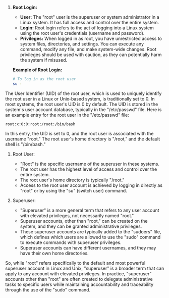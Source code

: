 
1. **Root Login:**

   - **User:** The "root" user is the superuser or system administrator in a Linux system. It has full access and control over the entire system.
   - **Login:** Root login refers to the act of logging into a Linux system using the root user's credentials (username and password).
   - **Privileges:** When logged in as root, you have unrestricted access to system files, directories, and settings. You can execute any command, modify any file, and make system-wide changes. Root privileges should be used with caution, as they can potentially harm the system if misused.

   **Example of Root Login:**
   ```bash
   # To log in as the root user
   su -
   ```

The User Identifier (UID) of the root user, which is used to uniquely identify the root user in a Linux or Unix-based system, is traditionally set to 0. In most systems, the root user's UID is 0 by default. The UID is stored in the system's user account database, typically in the "/etc/passwd" file. Here is an example entry for the root user in the "/etc/passwd" file:

```
root:x:0:0:root:/root:/bin/bash
```

In this entry, the UID is set to 0, and the root user is associated with the username "root." The root user's home directory is "/root," and the default shell is "/bin/bash."



1. Root User:
   - "Root" is the specific username of the superuser in these systems.
   - The root user has the highest level of access and control over the entire system.
   - The root user's home directory is typically "/root."
   - Access to the root user account is achieved by logging in directly as "root" or by using the "su" (switch user) command.

2. Superuser:
   - "Superuser" is a more general term that refers to any user account with elevated privileges, not necessarily named "root."
   - Superuser accounts, other than "root," can be created on the system, and they can be granted administrative privileges.
   - These superuser accounts are typically added to the "sudoers" file, which defines which users are allowed to use the "sudo" command to execute commands with superuser privileges.
   - Superuser accounts can have different usernames, and they may have their own home directories.

So, while "root" refers specifically to the default and most powerful superuser account in Linux and Unix, "superuser" is a broader term that can apply to any account with elevated privileges. In practice, "superuser" accounts other than "root" are often created to delegate administrative tasks to specific users while maintaining accountability and traceability through the use of the "sudo" command.


   
